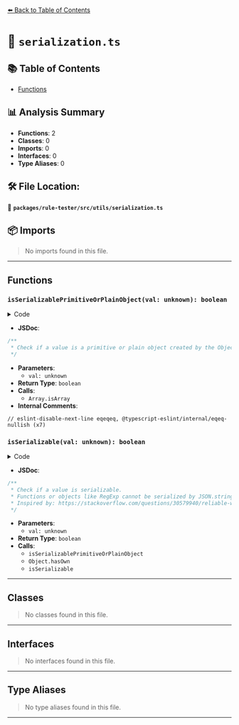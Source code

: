 [⬅️ Back to Table of Contents](../../../../index.md)

# 📄 `serialization.ts`

## 📚 Table of Contents

- [Functions](#functions)

## 📊 Analysis Summary

- **Functions**: 2
- **Classes**: 0
- **Imports**: 0
- **Interfaces**: 0
- **Type Aliases**: 0

## 🛠️ File Location:
📂 **`packages/rule-tester/src/utils/serialization.ts`**

## 📦 Imports

> No imports found in this file.


---

## Functions

### `isSerializablePrimitiveOrPlainObject(val: unknown): boolean`

<details><summary>Code</summary>

```ts
function isSerializablePrimitiveOrPlainObject(val: unknown): boolean {
  return (
    // eslint-disable-next-line eqeqeq, @typescript-eslint/internal/eqeq-nullish
    val === null ||
    typeof val === 'string' ||
    typeof val === 'boolean' ||
    typeof val === 'number' ||
    (typeof val === 'object' && val.constructor === Object) ||
    Array.isArray(val)
  );
}
```
</details>

- **JSDoc**:
```ts
/**
 * Check if a value is a primitive or plain object created by the Object constructor.
 */
```

- **Parameters**:
  - `val: unknown`
- **Return Type**: `boolean`
- **Calls**:
  - `Array.isArray`
- **Internal Comments**:
```
// eslint-disable-next-line eqeqeq, @typescript-eslint/internal/eqeq-nullish (x7)
```

### `isSerializable(val: unknown): boolean`

<details><summary>Code</summary>

```ts
export function isSerializable(val: unknown): boolean {
  if (!isSerializablePrimitiveOrPlainObject(val)) {
    return false;
  }
  if (typeof val === 'object') {
    const valAsObj = val as Record<string, unknown>;
    for (const property in valAsObj) {
      if (Object.hasOwn(valAsObj, property)) {
        if (!isSerializablePrimitiveOrPlainObject(valAsObj[property])) {
          return false;
        }
        if (
          typeof valAsObj[property] === 'object' &&
          !isSerializable(valAsObj[property])
        ) {
          return false;
        }
      }
    }
  }
  return true;
}
```
</details>

- **JSDoc**:
```ts
/**
 * Check if a value is serializable.
 * Functions or objects like RegExp cannot be serialized by JSON.stringify().
 * Inspired by: https://stackoverflow.com/questions/30579940/reliable-way-to-check-if-objects-is-serializable-in-javascript
 */
```

- **Parameters**:
  - `val: unknown`
- **Return Type**: `boolean`
- **Calls**:
  - `isSerializablePrimitiveOrPlainObject`
  - `Object.hasOwn`
  - `isSerializable`

---

## Classes

> No classes found in this file.


---

## Interfaces

> No interfaces found in this file.


---

## Type Aliases

> No type aliases found in this file.


---